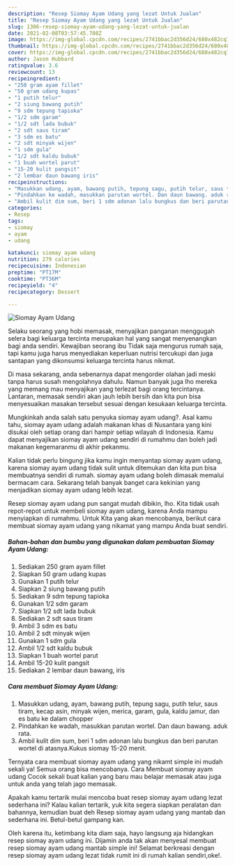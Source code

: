 ```yaml
---
description: "Resep Siomay Ayam Udang yang lezat Untuk Jualan"
title: "Resep Siomay Ayam Udang yang lezat Untuk Jualan"
slug: 1306-resep-siomay-ayam-udang-yang-lezat-untuk-jualan
date: 2021-02-08T03:57:45.708Z
image: https://img-global.cpcdn.com/recipes/2741bbac2d356d24/680x482cq70/siomay-ayam-udang-foto-resep-utama.jpg
thumbnail: https://img-global.cpcdn.com/recipes/2741bbac2d356d24/680x482cq70/siomay-ayam-udang-foto-resep-utama.jpg
cover: https://img-global.cpcdn.com/recipes/2741bbac2d356d24/680x482cq70/siomay-ayam-udang-foto-resep-utama.jpg
author: Jason Hubbard
ratingvalue: 3.6
reviewcount: 13
recipeingredient:
- "250 gram ayam fillet"
- "50 gram udang kupas"
- "1 putih telur"
- "2 siung bawang putih"
- "9 sdm tepung tapioka"
- "1/2 sdm garam"
- "1/2 sdt lada bubuk"
- "2 sdt saus tiram"
- "3 sdm es batu"
- "2 sdt minyak wijen"
- "1 sdm gula"
- "1/2 sdt kaldu bubuk"
- "1 buah wortel parut"
- "15-20 kulit pangsit"
- "2 lembar daun bawang iris"
recipeinstructions:
- "Masukkan udang, ayam, bawang putih, tepung sagu, putih telur, saus tiram, kecap asin, minyak wijen, merica, garam, gula, kaldu jamur, dan es batu ke dalam chopper"
- "Pindahkan ke wadah, masukkan parutan wortel. Dan daun bawang. aduk rata."
- "Ambil kulit dim sum, beri 1 sdm adonan lalu bungkus dan beri parutan wortel di atasnya.Kukus siomay 15-20 menit."
categories:
- Resep
tags:
- siomay
- ayam
- udang

katakunci: siomay ayam udang 
nutrition: 279 calories
recipecuisine: Indonesian
preptime: "PT17M"
cooktime: "PT36M"
recipeyield: "4"
recipecategory: Dessert

---
```



![Siomay Ayam Udang](https://img-global.cpcdn.com/recipes/2741bbac2d356d24/680x482cq70/siomay-ayam-udang-foto-resep-utama.jpg)

Selaku seorang yang hobi memasak, menyajikan panganan menggugah selera bagi keluarga tercinta merupakan hal yang sangat menyenangkan bagi anda sendiri. Kewajiban seorang ibu Tidak saja mengurus rumah saja, tapi kamu juga harus menyediakan keperluan nutrisi tercukupi dan juga santapan yang dikonsumsi keluarga tercinta harus nikmat.

Di masa  sekarang, anda sebenarnya dapat mengorder olahan jadi meski tanpa harus susah mengolahnya dahulu. Namun banyak juga lho mereka yang memang mau menyajikan yang terlezat bagi orang tercintanya. Lantaran, memasak sendiri akan jauh lebih bersih dan kita pun bisa menyesuaikan masakan tersebut sesuai dengan kesukaan keluarga tercinta. 



Mungkinkah anda salah satu penyuka siomay ayam udang?. Asal kamu tahu, siomay ayam udang adalah makanan khas di Nusantara yang kini disukai oleh setiap orang dari hampir setiap wilayah di Indonesia. Kamu dapat menyajikan siomay ayam udang sendiri di rumahmu dan boleh jadi makanan kegemaranmu di akhir pekanmu.

Kalian tidak perlu bingung jika kamu ingin menyantap siomay ayam udang, karena siomay ayam udang tidak sulit untuk ditemukan dan kita pun bisa membuatnya sendiri di rumah. siomay ayam udang boleh dimasak memalui bermacam cara. Sekarang telah banyak banget cara kekinian yang menjadikan siomay ayam udang lebih lezat.

Resep siomay ayam udang pun sangat mudah dibikin, lho. Kita tidak usah repot-repot untuk membeli siomay ayam udang, karena Anda mampu menyiapkan di rumahmu. Untuk Kita yang akan mencobanya, berikut cara membuat siomay ayam udang yang nikamat yang mampu Anda buat sendiri.

<!--inarticleads1-->

##### Bahan-bahan dan bumbu yang digunakan dalam pembuatan Siomay Ayam Udang:

1. Sediakan 250 gram ayam fillet
1. Siapkan 50 gram udang kupas
1. Gunakan 1 putih telur
1. Siapkan 2 siung bawang putih
1. Sediakan 9 sdm tepung tapioka
1. Gunakan 1/2 sdm garam
1. Siapkan 1/2 sdt lada bubuk
1. Sediakan 2 sdt saus tiram
1. Ambil 3 sdm es batu
1. Ambil 2 sdt minyak wijen
1. Gunakan 1 sdm gula
1. Ambil 1/2 sdt kaldu bubuk
1. Siapkan 1 buah wortel parut
1. Ambil 15-20 kulit pangsit
1. Sediakan 2 lembar daun bawang, iris




<!--inarticleads2-->

##### Cara membuat Siomay Ayam Udang:

1. Masukkan udang, ayam, bawang putih, tepung sagu, putih telur, saus tiram, kecap asin, minyak wijen, merica, garam, gula, kaldu jamur, dan es batu ke dalam chopper
1. Pindahkan ke wadah, masukkan parutan wortel. Dan daun bawang. aduk rata.
1. Ambil kulit dim sum, beri 1 sdm adonan lalu bungkus dan beri parutan wortel di atasnya.Kukus siomay 15-20 menit.




Ternyata cara membuat siomay ayam udang yang nikamt simple ini mudah sekali ya! Semua orang bisa mencobanya. Cara Membuat siomay ayam udang Cocok sekali buat kalian yang baru mau belajar memasak atau juga untuk anda yang telah jago memasak.

Apakah kamu tertarik mulai mencoba buat resep siomay ayam udang lezat sederhana ini? Kalau kalian tertarik, yuk kita segera siapkan peralatan dan bahannya, kemudian buat deh Resep siomay ayam udang yang mantab dan sederhana ini. Betul-betul gampang kan. 

Oleh karena itu, ketimbang kita diam saja, hayo langsung aja hidangkan resep siomay ayam udang ini. Dijamin anda tak akan menyesal membuat resep siomay ayam udang mantab simple ini! Selamat berkreasi dengan resep siomay ayam udang lezat tidak rumit ini di rumah kalian sendiri,oke!.

